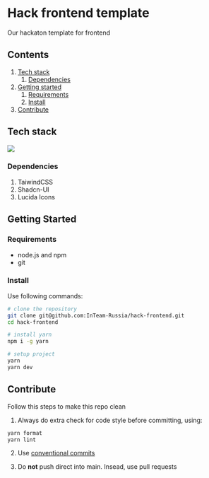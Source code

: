 # Hack frontend template

Our hackaton template for frontend

## Contents

1. [Tech stack](#tech-stack)
   1. [Dependencies](#dependencies)
2. [Getting started](#getting-started)
   1. [Requirements](#requirements)
   2. [Install](#install)
3. [Contribute](#contribute)

## Tech stack

<img src="https://skillicons.dev/icons?i=svelte,typescript,tailwind,vite" />

### Dependencies

1. TaiwindCSS
2. Shadcn-UI
3. Lucida Icons

## Getting Started

### Requirements

- node.js and npm
- git

### Install

Use following commands:

```bash
# clone the repository
git clone git@github.com:InTeam-Russia/hack-frontend.git
cd hack-frontend

# install yarn
npm i -g yarn

# setup project
yarn
yarn dev
```

## Contribute

Follow this steps to make this repo clean

1. Always do extra check for code style before committing, using:

```bash
yarn format
yarn lint
```

2. Use [conventional commits](https://www.conventionalcommits.org/ru/v1.0.0/)

3. Do **not** push direct into main. Insead, use pull requests

